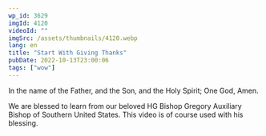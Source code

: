 ```yaml
---
wp_id: 3629
imgId: 4120
videoId: ""
imgSrc: /assets/thumbnails/4120.webp
lang: en
title: "Start With Giving Thanks"
pubDate: 2022-10-13T23:00:06
tags: ["wow"]
---
```


<p>In the name of the Father, and the Son, and the Holy Spirit; One God, Amen. </p>
<p>We are blessed to learn from our beloved HG Bishop Gregory Auxiliary Bishop of Southern United States. This video is of course used with his blessing.</p>
